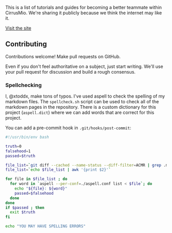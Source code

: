 This is a list of tutorials and guides
for becoming a better teammate within CirrusMio.
We're sharing it publicly because we think the internet may like it.

[Visit the site][site]

## Contributing

Contributions welcome! Make pull requests on GitHub.

Even if you don't feel authoritative on a subject,
just start writing.
We'll use your pull request for discussion and build a rough consensus.

### Spellchecking

I, @xtoddx, make tons of typos.
I've used aspell to check the spelling of my markdown files.
The `spellcheck.sh` script can be used
to check all of the markdown pages in the repository.
There is a custom dictionary for this project (`aspell.dict`)
where we can add words that are correct for this project.

You can add a pre-commit hook in `.git/hooks/post-commit`:

```bash
#!/usr/bin/env bash

truth=0
falsehood=1
passed=$truth

file_list=`git diff --cached --name-status --diff-filter=ACMR | grep .md`
file_list=`echo $file_list | awk '{print $2}'`

for file in $file_list ; do
  for word in `aspell --per-conf=./aspell.conf list < $file`; do
    echo "${file}: ${word}"
    passed=$falsehood
  done
done
if $passed ; then
  exit $truth
fi

echo "YOU MAY HAVE SPELLING ERRORS"
```


[site]: http://learning-things.cirrusmio.com/
